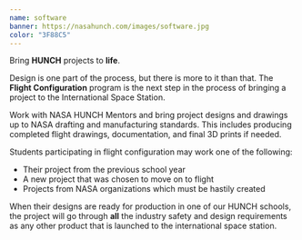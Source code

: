 ```yaml
---
name: software
banner: https://nasahunch.com/images/software.jpg
color: "3F88C5"
---
```

Bring **HUNCH** projects to **life**.

Design is one part of the process, but there is more to it than that. The **Flight Configuration** program is the next step in the process of bringing a project to the International Space Station.

Work with NASA HUNCH Mentors and bring project designs and drawings up to NASA drafting and manufacturing standards. This includes producing completed flight drawings, documentation, and final 3D prints if needed.

Students participating in flight configuration may work one of the following:

- Their project from the previous school year
- A new project that was chosen to move on to flight
- Projects from NASA organizations which must be hastily created

When their designs are ready for production in one of our HUNCH schools, the project will go through **all** the industry safety and design requirements as any other product that is launched to the international space station.